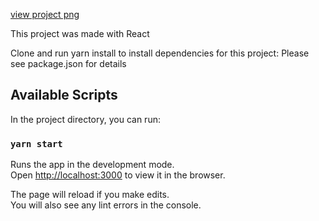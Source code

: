 [view project png](./chatApp.png)

This project was made with React

Clone and run yarn install to install dependencies for this project: Please see package.json for details

## Available Scripts

In the project directory, you can run:

### `yarn start`

Runs the app in the development mode.<br>
Open [http://localhost:3000](http://localhost:3000) to view it in the browser.

The page will reload if you make edits.<br>
You will also see any lint errors in the console.
